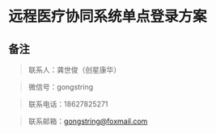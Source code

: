 #   远程医疗协同系统单点登录方案


##   备注

>   联系人：龚世俊（创星康华）

>   微信号：gongstring

>   联系电话：18627825271

>   联系邮箱：gongstring@foxmail.com
